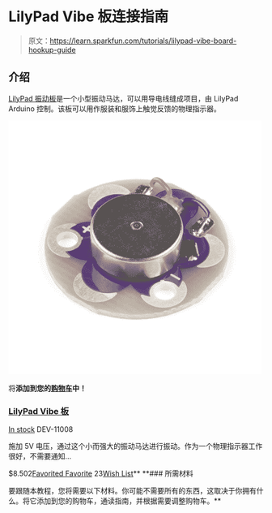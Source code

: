 # LilyPad Vibe 板连接指南

> 原文：<https://learn.sparkfun.com/tutorials/lilypad-vibe-board-hookup-guide>

## 介绍

[LilyPad 振动板](https://www.sparkfun.com/products/11008)是一个小型振动马达，可以用导电线缝成项目，由 LilyPad Arduino 控制。该板可以用作服装和服饰上触觉反馈的物理指示器。

[![LilyPad Vibe Board](img/8d8dc1670e09619610c5f1cd027bdbf0.png)](https://www.sparkfun.com/products/11008) 

将**添加到您的[购物车](https://www.sparkfun.com/cart)中！**

### [LilyPad Vibe 板](https://www.sparkfun.com/products/11008)

[In stock](https://learn.sparkfun.com/static/bubbles/ "in stock") DEV-11008

施加 5V 电压，通过这个小而强大的振动马达进行振动。作为一个物理指示器工作很好，不需要通知…

$8.502[Favorited Favorite](# "Add to favorites") 23[Wish List](# "Add to wish list")** **### 所需材料

要跟随本教程，您将需要以下材料。你可能不需要所有的东西，这取决于你拥有什么。将它添加到您的购物车，通读指南，并根据需要调整购物车。**